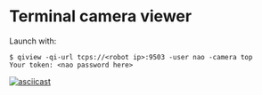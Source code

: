 # Terminal camera viewer

Launch with:

    $ qiview -qi-url tcps://<robot ip>:9503 -user nao -camera top
    Your token: <nao password here>


[![asciicast](https://asciinema.org/a/WCs7mHGfmnVpfi88KqasvbCTT.png)](https://asciinema.org/a/WCs7mHGfmnVpfi88KqasvbCTT?loop=1?theme=tango)
